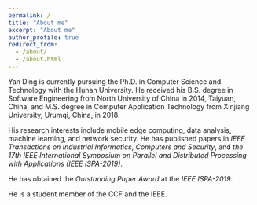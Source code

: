 ```yaml
---
permalink: /
title: "About me"
excerpt: "About me"
author_profile: true
redirect_from:
  - /about/
  - /about.html
---
```


Yan Ding is currently pursuing the Ph.D. in Computer Science and Technology with the Hunan University. He received his B.S. degree in Software Engineering from North University of China in 2014, Taiyuan, China, and M.S. degree in Computer Application Technology from Xinjiang University, Urumqi, China, in 2018.

His research interests include mobile edge computing, data analysis, machine learning, and network security. He has published papers in *IEEE Transactions on Industrial Informatics*, *Computers and Security*, and *the 17th IEEE International Symposium on Parallel and Distributed Processing with Applications (IEEE ISPA-2019)*.

He has obtained the *Outstanding Paper Award* at the *IEEE ISPA-2019*.

He is a student member of the CCF and the IEEE.
